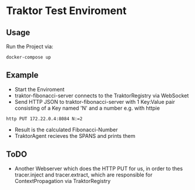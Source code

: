 # Traktor Test Enviroment

## Usage

Run the Project via:

```
docker-compose up
``` 


## Example

* Start the Enviroment
* traktor-fibonacci-server connects to the TraktorRegistry via WebSocket
* Send HTTP JSON to traktor-fibonacci-server with 1 Key:Value pair consisting of a Key named 'N' and a number e.g. with httpie
```
http PUT 172.22.0.4:8084 N:=2
``` 
* Result is the calculated Fibonacci-Number
* TraktorAgent recieves the SPANS and prints them


## ToDO
* Another Webserver which does the HTTP PUT for us, in order to thes tracer.inject and tracer.extract, which are responsible for ContextPropagation via TraktorRegistry